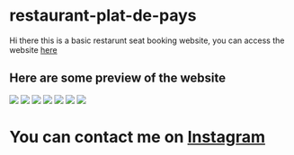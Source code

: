 # restaurant-plat-de-pays

Hi there this is a basic restarunt seat booking website, you can access the website [here](https://mrmystery003.github.io/restaurant-plat-de-pays/)

## Here are some preview of the website

<img src = "https://user-images.githubusercontent.com/80098044/233110829-b152d385-c9e2-4f47-84bb-3f352857d5ec.jpg">
<img src = "https://user-images.githubusercontent.com/80098044/233111002-ef71c8cc-315e-4641-85ea-fdf5450a8ec0.jpg">
<img src = "https://user-images.githubusercontent.com/80098044/233111099-c5760b6b-b753-4f4e-8d9f-c61ce03b7586.jpg">
<img src = "https://user-images.githubusercontent.com/80098044/233111181-99439122-16a7-4b6f-9735-6bee6fc3d221.jpg">
<img src = "https://user-images.githubusercontent.com/80098044/233111181-99439122-16a7-4b6f-9735-6bee6fc3d221.jpg">
<img src = "https://user-images.githubusercontent.com/80098044/233111283-83cf6c92-7a74-4af3-926c-7098063bfddc.jpg">
<img src = "https://user-images.githubusercontent.com/80098044/233111397-82a6620c-6062-46b7-8048-20dc44e54741.jpg">

# You can contact me on [Instagram](https://www.instagram.com/mr.m_y_s_t_e_r_y/)
